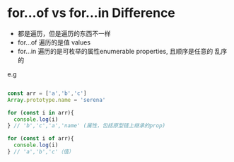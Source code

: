 # for...of  vs for...in Difference

  - 都是遍历，但是遍历的东西不一样
  - for...of 遍历的是值 values
  - for...in 遍历的是可枚举的属性enumerable properties, 且顺序是任意的 乱序的
  
  e.g
  ```javascript

  const arr = ['a','b','c']
  Array.prototype.name = 'serena'

  for (const i in arr){
    console.log(i)
  } // 'b','c','a','name' (属性，包括原型链上继承的prop)

  for (const i of arr){
    console.log(i)
  } // 'a','b','c'（值）

  ```